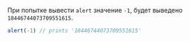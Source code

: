 При попытке вывести `alert` значение `-1`, будет выведено `18446744073709551615`.

```js
alert(-1) // prints '18446744073709551615'
```